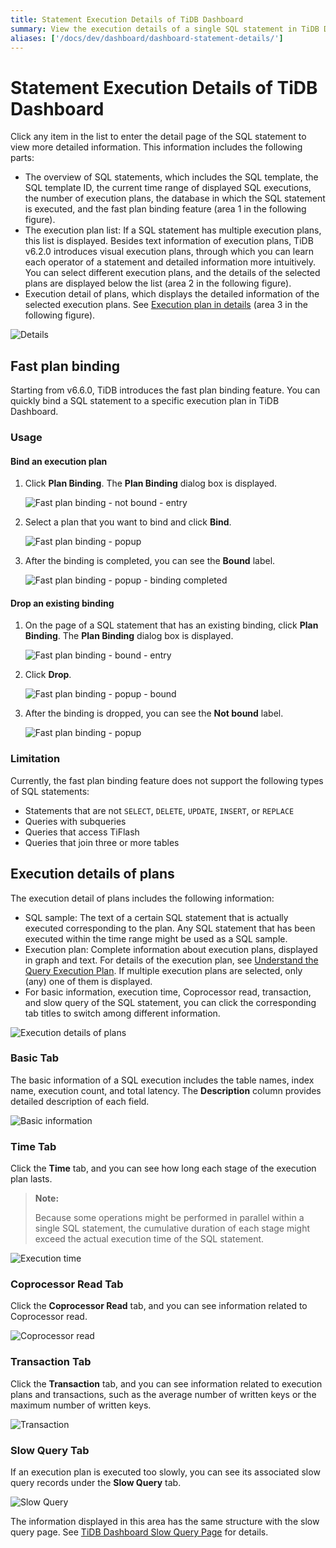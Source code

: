 ```yaml
---
title: Statement Execution Details of TiDB Dashboard
summary: View the execution details of a single SQL statement in TiDB Dashboard.
aliases: ['/docs/dev/dashboard/dashboard-statement-details/']
---
```


# Statement Execution Details of TiDB Dashboard

Click any item in the list to enter the detail page of the SQL statement to view more detailed information. This information includes the following parts:

- The overview of SQL statements, which includes the SQL template, the SQL template ID, the current time range of displayed SQL executions, the number of execution plans, the database in which the SQL statement is executed, and the fast plan binding feature (area 1 in the following figure).
- The execution plan list: If a SQL statement has multiple execution plans, this list is displayed. Besides text information of execution plans, TiDB v6.2.0 introduces visual execution plans, through which you can learn each operator of a statement and detailed information more intuitively. You can select different execution plans, and the details of the selected plans are displayed below the list (area 2 in the following figure).
- Execution detail of plans, which displays the detailed information of the selected execution plans. See [Execution plan in details](#execution-details-of-plans) (area 3 in the following figure).

![Details](https://download.pingcap.com/images/docs/dashboard/dashboard-statement-detail-v660.png)

## Fast plan binding

Starting from v6.6.0, TiDB introduces the fast plan binding feature. You can quickly bind a SQL statement to a specific execution plan in TiDB Dashboard.

### Usage

#### Bind an execution plan

1. Click **Plan Binding**. The **Plan Binding** dialog box is displayed.

    ![Fast plan binding - not bound - entry](https://download.pingcap.com/images/docs/dashboard/dashboard-quick-binding-entry-notbound.png)

2. Select a plan that you want to bind and click **Bind**.

    ![Fast plan binding - popup](https://download.pingcap.com/images/docs/dashboard/dashboard-quick-binding-popup-notbound.png)

3. After the binding is completed, you can see the **Bound** label.

    ![Fast plan binding - popup - binding completed](https://download.pingcap.com/images/docs/dashboard/dashboard-quick-binding-popup-bound.png)

#### Drop an existing binding

1. On the page of a SQL statement that has an existing binding, click **Plan Binding**. The **Plan Binding** dialog box is displayed.

    ![Fast plan binding - bound - entry](https://download.pingcap.com/images/docs/dashboard/dashboard-quick-binding-entry-bound.png)

2. Click **Drop**.

    ![Fast plan binding - popup - bound](https://download.pingcap.com/images/docs/dashboard/dashboard-quick-binding-popup-bound.png)

3. After the binding is dropped, you can see the **Not bound** label.

    ![Fast plan binding - popup](https://download.pingcap.com/images/docs/dashboard/dashboard-quick-binding-popup-notbound.png)

### Limitation

Currently, the fast plan binding feature does not support the following types of SQL statements:

- Statements that are not `SELECT`, `DELETE`, `UPDATE`, `INSERT`, or `REPLACE`
- Queries with subqueries
- Queries that access TiFlash
- Queries that join three or more tables

## Execution details of plans

The execution detail of plans includes the following information:

- SQL sample: The text of a certain SQL statement that is actually executed corresponding to the plan. Any SQL statement that has been executed within the time range might be used as a SQL sample.
- Execution plan: Complete information about execution plans, displayed in graph and text. For details of the execution plan, see [Understand the Query Execution Plan](/explain-overview.md). If multiple execution plans are selected, only (any) one of them is displayed.
- For basic information, execution time, Coprocessor read, transaction, and slow query of the SQL statement, you can click the corresponding tab titles to switch among different information.

![Execution details of plans](https://download.pingcap.com/images/docs/dashboard/dashboard-statement-plans-detail.png)

### Basic Tab

The basic information of a SQL execution includes the table names, index name, execution count, and total latency. The **Description** column provides detailed description of each field.

![Basic information](https://download.pingcap.com/images/docs/dashboard/dashboard-statement-plans-basic.png)

### Time Tab

Click the **Time** tab, and you can see how long each stage of the execution plan lasts.

> **Note:**
>
> Because some operations might be performed in parallel within a single SQL statement, the cumulative duration of each stage might exceed the actual execution time of the SQL statement.

![Execution time](https://download.pingcap.com/images/docs/dashboard/dashboard-statement-plans-time.png)

### Coprocessor Read Tab

Click the **Coprocessor Read** tab, and you can see information related to Coprocessor read.

![Coprocessor read](https://download.pingcap.com/images/docs/dashboard/dashboard-statement-plans-cop-read.png)

### Transaction Tab

Click the **Transaction** tab, and you can see information related to execution plans and transactions, such as the average number of written keys or the maximum number of written keys.

![Transaction](https://download.pingcap.com/images/docs/dashboard/dashboard-statement-plans-transaction.png)

### Slow Query Tab

If an execution plan is executed too slowly, you can see its associated slow query records under the **Slow Query** tab.

![Slow Query](https://download.pingcap.com/images/docs/dashboard/dashboard-statement-plans-slow-queries.png)

The information displayed in this area has the same structure with the slow query page. See [TiDB Dashboard Slow Query Page](/dashboard/dashboard-slow-query.md) for details.
